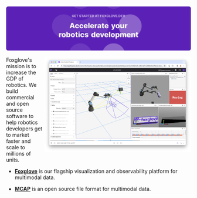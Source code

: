 [![Accelerate your robotics development](header.webp)](https://foxglove.dev)

[<img align="right" width="400" src="screenshot.webp">](https://foxglove.dev)

Foxglove's mission is to increase the GDP of robotics. We build commercial and open source software to help robotics developers get to market faster and scale to millions of units.

- [**Foxglove**](https://foxglove.dev) is our flagship visualization and observability platform for multimodal data.

- [**MCAP**](https://mcap.dev) is an open source file format for multimodal data.
